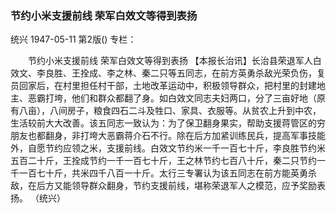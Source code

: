 ### 节约小米支援前线  荣军白效文等得到表扬
统兴
1947-05-11
第2版()
专栏：

　　节约小米支援前线
    荣军白效文等得到表扬
    【本报长治讯】长治县荣退军人白效文、李良胜、王拴成、李之林、秦二只等五同志，在前方英勇杀敌光荣负伤，复员回家后，在村里担任村干部，土地改革运动中，积极领导群众，把村里的封建地主、恶霸打垮，他们和群众都翻了身。如白效文同志夫妇两口，分了三亩好地（原有八亩），八间房子，粮食四石二斗及牲口、家具、衣服等。从贫农上升到中农，生活较前大大改善。该五同志一致认为：为了保卫翻身果实，帮助支援蒋管区的穷朋友也都翻身，非打垮大恶霸蒋介石不行。除在后方加紧训练民兵，提高军事技能外，自愿节约应领之米，支援前线。白效文节约米一千一百七十斤，李良胜节约米五百二十斤，王拴成节约一千一百七十斤，王之林节约七百八十斤，秦二只节约一千一百七十斤，共米四千八百一十斤。太行三专署认为该五同志在前方能英勇杀敌，在后方又能领导群众翻身，节约支援前线，堪称荣退军人之模范，应予奖励表扬。
                                                      （统兴）
